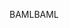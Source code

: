 <span data-ttu-id="c8bb5-101">BAML</span><span class="sxs-lookup"><span data-stu-id="c8bb5-101">BAML</span></span>